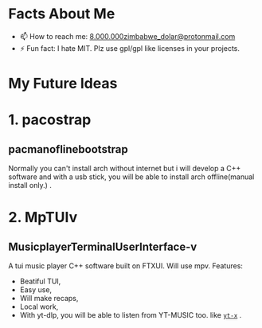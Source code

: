 # Facts About Me

- 📫 How to reach me: 8.000.000zimbabwe_dolar@protonmail.com
- ⚡ Fun fact: I hate MIT. Plz use gpl/gpl like licenses in your projects.

# My Future Ideas

# 1. pacostrap
## **pacmanoflinebootstrap**

Normally you can't install arch without internet but i will develop a C++ software and with a usb stick, you will be able to install arch offline(manual install only.) .

# 2. MpTUIv
## **MusicplayerTerminalUserInterface-v**

A tui music player C++ software built on FTXUI. Will use mpv. Features:

- Beatiful TUI,
- Easy use,
- Will make recaps,
- Local work,
- With yt-dlp, you will be able to listen from YT-MUSIC too. like [`yt-x`](https://github.com/Benexl/yt-x) .
